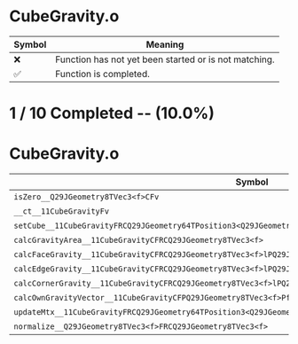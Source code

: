 # CubeGravity.o
| Symbol | Meaning 
| ------------- | ------------- 
| :x: | Function has not yet been started or is not matching. 
| :white_check_mark: | Function is completed. 


# 1 / 10 Completed -- (10.0%)
# CubeGravity.o
| Symbol | Decompiled? |
| ------------- | ------------- |
| `isZero__Q29JGeometry8TVec3<f>CFv` | :white_check_mark: |
| `__ct__11CubeGravityFv` | :x: |
| `setCube__11CubeGravityFRCQ29JGeometry64TPosition3<Q29JGeometry38TMatrix34<Q29JGeometry13SMatrix34C<f>>>` | :x: |
| `calcGravityArea__11CubeGravityCFRCQ29JGeometry8TVec3<f>` | :x: |
| `calcFaceGravity__11CubeGravityCFRCQ29JGeometry8TVec3<f>lPQ29JGeometry8TVec3<f>Pf` | :x: |
| `calcEdgeGravity__11CubeGravityCFRCQ29JGeometry8TVec3<f>lPQ29JGeometry8TVec3<f>Pf` | :x: |
| `calcCornerGravity__11CubeGravityCFRCQ29JGeometry8TVec3<f>lPQ29JGeometry8TVec3<f>Pf` | :x: |
| `calcOwnGravityVector__11CubeGravityCFPQ29JGeometry8TVec3<f>PfRCQ29JGeometry8TVec3<f>` | :x: |
| `updateMtx__11CubeGravityFRCQ29JGeometry64TPosition3<Q29JGeometry38TMatrix34<Q29JGeometry13SMatrix34C<f>>>` | :x: |
| `normalize__Q29JGeometry8TVec3<f>FRCQ29JGeometry8TVec3<f>` | :x: |
